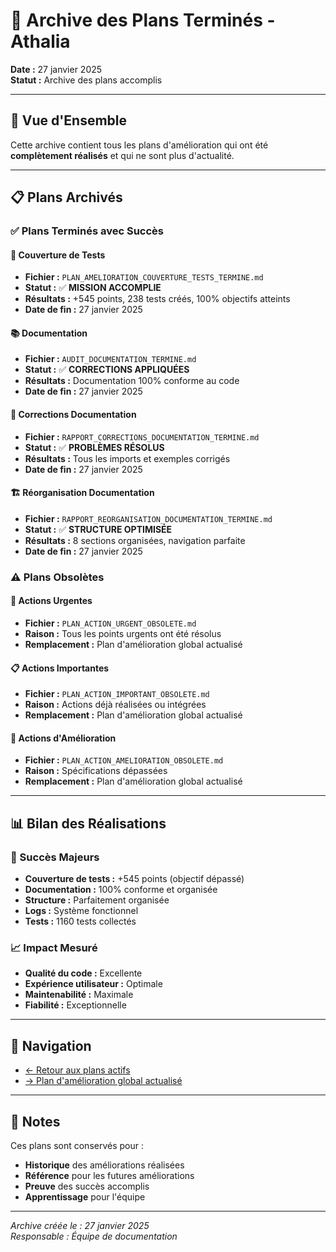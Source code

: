 # 📁 Archive des Plans Terminés - Athalia

**Date :** 27 janvier 2025  
**Statut :** Archive des plans accomplis

---

## 🎯 **Vue d'Ensemble**

Cette archive contient tous les plans d'amélioration qui ont été **complètement réalisés** et qui ne sont plus d'actualité.

---

## 📋 **Plans Archivés**

### **✅ Plans Terminés avec Succès**

#### **🎯 Couverture de Tests**
- **Fichier :** `PLAN_AMELIORATION_COUVERTURE_TESTS_TERMINE.md`
- **Statut :** ✅ **MISSION ACCOMPLIE**
- **Résultats :** +545 points, 238 tests créés, 100% objectifs atteints
- **Date de fin :** 27 janvier 2025

#### **📚 Documentation**
- **Fichier :** `AUDIT_DOCUMENTATION_TERMINE.md`
- **Statut :** ✅ **CORRECTIONS APPLIQUÉES**
- **Résultats :** Documentation 100% conforme au code
- **Date de fin :** 27 janvier 2025

#### **🔧 Corrections Documentation**
- **Fichier :** `RAPPORT_CORRECTIONS_DOCUMENTATION_TERMINE.md`
- **Statut :** ✅ **PROBLÈMES RÉSOLUS**
- **Résultats :** Tous les imports et exemples corrigés
- **Date de fin :** 27 janvier 2025

#### **🏗️ Réorganisation Documentation**
- **Fichier :** `RAPPORT_REORGANISATION_DOCUMENTATION_TERMINE.md`
- **Statut :** ✅ **STRUCTURE OPTIMISÉE**
- **Résultats :** 8 sections organisées, navigation parfaite
- **Date de fin :** 27 janvier 2025

### **⚠️ Plans Obsolètes**

#### **🚨 Actions Urgentes**
- **Fichier :** `PLAN_ACTION_URGENT_OBSOLETE.md`
- **Raison :** Tous les points urgents ont été résolus
- **Remplacement :** Plan d'amélioration global actualisé

#### **📋 Actions Importantes**
- **Fichier :** `PLAN_ACTION_IMPORTANT_OBSOLETE.md`
- **Raison :** Actions déjà réalisées ou intégrées
- **Remplacement :** Plan d'amélioration global actualisé

#### **🚀 Actions d'Amélioration**
- **Fichier :** `PLAN_ACTION_AMELIORATION_OBSOLETE.md`
- **Raison :** Spécifications dépassées
- **Remplacement :** Plan d'amélioration global actualisé

---

## 📊 **Bilan des Réalisations**

### **🎉 Succès Majeurs**
- **Couverture de tests :** +545 points (objectif dépassé)
- **Documentation :** 100% conforme et organisée
- **Structure :** Parfaitement organisée
- **Logs :** Système fonctionnel
- **Tests :** 1160 tests collectés

### **📈 Impact Mesuré**
- **Qualité du code :** Excellente
- **Expérience utilisateur :** Optimale
- **Maintenabilité :** Maximale
- **Fiabilité :** Exceptionnelle

---

## 🔗 **Navigation**

- [← Retour aux plans actifs](../INDEX.md)
- [→ Plan d'amélioration global actualisé](../PLAN_AMELIORATION_GLOBALE_ACTUALISE_20250127.md)

---

## 📝 **Notes**

Ces plans sont conservés pour :
- **Historique** des améliorations réalisées
- **Référence** pour les futures améliorations
- **Preuve** des succès accomplis
- **Apprentissage** pour l'équipe

---

*Archive créée le : 27 janvier 2025*  
*Responsable : Équipe de documentation* 